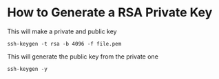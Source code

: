 # How to Generate a RSA Private Key

This will make a private and public key

`ssh-keygen -t rsa -b 4096 -f file.pem`

This will generate the public key from the private one

`ssh-keygen -y`